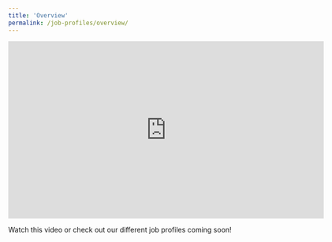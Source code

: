 ```yaml
---
title: 'Overview'
permalink: /job-profiles/overview/
---
```

<div class="events-video" ><iframe width="640" height="360" src="https://www.youtube.com/embed/FzegM1m4_GI" frameborder="0" allow="accelerometer; autoplay; clipboard-write; encrypted-media; gyroscope; picture-in-picture" allowfullscreen></iframe></div>

Watch this video or check out our different job profiles coming soon!
